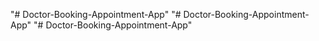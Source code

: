 "# Doctor-Booking-Appointment-App" 
"# Doctor-Booking-Appointment-App" 
"# Doctor-Booking-Appointment-App" 
